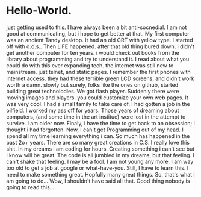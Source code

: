 # Hello-World.
just getting used to this.
I have always been a bit anti-socnedial. I am not good at communicating, but i hope to get better at that. 
  My first computer was an ancient Tandy desktop. It had an old CRT with yellow type. I started off with d.o.s.. Then LIFE happened. after that old thing bured down, i didn't get another computer for ten years. i would check out books from the library about programming and try to understand it. I read about what you could do with this ever expanding tech. the internet was still new to mainstream. just telnet, and static pages. I remember the first phones with internet access. they had these terrible green LCD screens, and didn't work worth a damn. slowly but surely, folks like the ones on github, started building great technolodies. We got flash player. Suddenly there were moving images and players. you could customize your own web pages. It was very cool. I had a small family to take care of. I had gotten a job in the oilfield. I worked my ass off for years. Those years of dreaming about computers, (and some time in the art institue) were lost in the attempt to survive. 
  I am older now. Finaly, i have the time to get back to an obsession; i thought i had forgotten. Now, I can't get Programming out of my head. I spend all my time learning everything i can. So much has happened in the past 2o+ years. There are so many great creations in C.S. I really love this shit. In my dreams i am coding for hours. Creating something i can't see but i know will be great. The code is all jumbled in my dreams, but that feeling. I can't shake that feeling. I may be a fool. I am not young any more. I am way too old to get a job at google or what-have-you. Still, I have to learn this. I need to make something great. Hopfully many great things. So, that's what i am going to do...
Wow, I shouldn't have said all that. Good thing nobody is going to read this...
